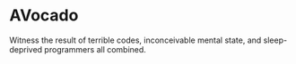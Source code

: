 # AVocado
Witness the result of terrible codes, inconceivable mental state, and sleep-deprived programmers all combined.
